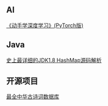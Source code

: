 
## AI

[《动手学深度学习》(PyTorch版)](https://tangshusen.me/Dive-into-DL-PyTorch/)


## Java

[史上最详细的JDK1.8 HashMap源码解析](https://joonwhee.blog.csdn.net/article/details/78996181?utm_medium=distribute.pc_relevant_t0.none-task-blog-OPENSEARCH-1.control&depth_1-utm_source=distribute.pc_relevant_t0.none-task-blog-OPENSEARCH-1.control)

## 开源项目

[最全中华古诗词数据库](https://github.com/chinese-poetry/chinese-poetry)
